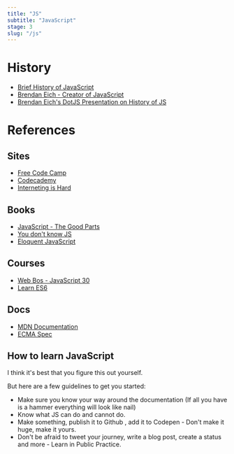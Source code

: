 ```yaml
---
title: "JS"
subtitle: "JavaScript"
stage: 3
slug: "/js"
---
```


# History

- [Brief History of JavaScript](https://auth0.com/blog/a-brief-history-of-javascript/)
- [Brendan Eich - Creator of JavaScript](https://en.wikipedia.org/wiki/Brendan_Eich)
- [Brendan Eich's DotJS Presentation on History of JS](https://brendaneich.com/wp-content/uploads/2017/12/dotJS-2017.pdf)

# References

## Sites

- [Free Code Camp](https://www.freecodecamp.org/)
- [Codecademy](https://www.codecademy.com/catalog/language/javascript)
- [Interneting is Hard](https://internetingishard.com/)

## Books

- [JavaScript - The Good Parts](https://www.amazon.in/JavaScript-Good-Parts-ebook/dp/B0026OR2ZY)
- [You don't know JS](https://github.com/getify/You-Dont-Know-JS)
- [Eloquent JavaScript](https://eloquentjavascript.net/Eloquent_JavaScript.pdf)

## Courses

- [Web Bos - JavaScript 30](https://javascript30.com/)
- [Learn ES6](https://egghead.io/courses/learn-es6-ecmascript-2015)

## Docs

- [MDN Documentation](https://developer.mozilla.org/en-US/docs/Web/JavaScript)
- [ECMA Spec](https://www.ecma-international.org/ecma-262/9.0/index.html#Title)

## How to learn JavaScript

I think it's best that you figure this out yourself.

But here are a few guidelines to get you started:

- Make sure you know your way around the documentation (If all you have is a hammer everything will look like nail)
- Know what JS can do and cannot do.
- Make something, publish it to Github , add it to Codepen - Don't make it huge, make it yours.
- Don't be afraid to tweet your journey, write a blog post, create a status and more - Learn in Public
  Practice.
